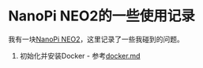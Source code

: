 # NanoPi NEO2的一些使用记录
我有一块[NanoPi NEO2](https://wiki.friendlyelec.com/wiki/index.php/NanoPi_NEO2)，这里记录了一些我碰到的问题。

1. 初始化并安装Docker - 参考[docker.md](docker.md)
